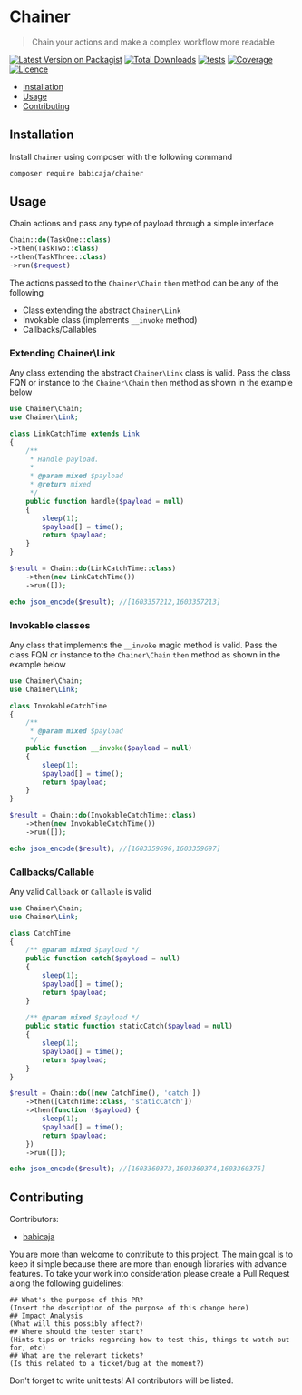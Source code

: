 # Chainer

> Chain your actions and make a complex workflow more readable

[![Latest Version on Packagist](https://img.shields.io/packagist/v/babicaja/chainer)](https://packagist.org/packages/babicaja/chainer)
[![Total Downloads](https://img.shields.io/packagist/dt/babicaja/chainer)](https://packagist.org/packages/babicaja/chainer)
[![tests](https://github.com/babicaja/chainer/workflows/tests/badge.svg)](https://github.com/babicaja/chainer/workflows/tests/badge.svg)
[![Coverage](https://codecov.io/gh/babicaja/chainer/branch/master/graph/badge.svg)](https://codecov.io/gh/babicaja/chainer)
[![Licence](https://img.shields.io/github/license/babicaja/chainer)](https://github.com/babicaja/chainer)

- [Installation](#installation)
- [Usage](#usage)
- [Contributing](#contributing)

## Installation

Install `Chainer` using composer with the following command

```bash
composer require babicaja/chainer
```

## Usage

Chain actions and pass any type of payload through a simple interface

```php
Chain::do(TaskOne::class)
->then(TaskTwo::class)
->then(TaskThree::class)
->run($request)
```

The actions passed to the `Chainer\Chain` `then` method can be any of the following
- Class extending the abstract `Chainer\Link`
- Invokable class (implements `__invoke` method)
- Callbacks/Callables

### Extending Chainer\Link

Any class extending the abstract `Chainer\Link` class is valid. 
Pass the class FQN or instance to the `Chainer\Chain` `then` method as shown in the example below

```php
use Chainer\Chain;
use Chainer\Link;

class LinkCatchTime extends Link
{
    /**
     * Handle payload.
     *
     * @param mixed $payload
     * @return mixed
     */
    public function handle($payload = null)
    {
        sleep(1);
        $payload[] = time();
        return $payload;
    }
}

$result = Chain::do(LinkCatchTime::class)
    ->then(new LinkCatchTime())
    ->run([]);

echo json_encode($result); //[1603357212,1603357213]
```

### Invokable classes

Any class that implements the `__invoke` magic method is valid.
Pass the class FQN or instance to the `Chainer\Chain` `then` method as shown in the example below

```php
use Chainer\Chain;
use Chainer\Link;

class InvokableCatchTime
{
    /**
     * @param mixed $payload
     */
    public function __invoke($payload = null)
    {
        sleep(1);
        $payload[] = time();
        return $payload;
    }
}

$result = Chain::do(InvokableCatchTime::class)
    ->then(new InvokableCatchTime())
    ->run([]);

echo json_encode($result); //[1603359696,1603359697]
```

### Callbacks/Callable

Any valid `Callback` or `Callable` is valid 

```php
use Chainer\Chain;
use Chainer\Link;

class CatchTime
{
    /** @param mixed $payload */
    public function catch($payload = null)
    {
        sleep(1);
        $payload[] = time();
        return $payload;
    }
    
    /** @param mixed $payload */
    public static function staticCatch($payload = null)
    {
        sleep(1);
        $payload[] = time();
        return $payload;
    }
}

$result = Chain::do([new CatchTime(), 'catch'])
    ->then([CatchTime::class, 'staticCatch'])
    ->then(function ($payload) {
        sleep(1);
        $payload[] = time();
        return $payload;
    })
    ->run([]);

echo json_encode($result); //[1603360373,1603360374,1603360375]
```

## Contributing

Contributors:

 - [babicaja](https://github.com/babicaja)

You are more than welcome to contribute to this project. The main goal is to keep it simple because there are more than enough libraries with advance features. To take your work into consideration please create a Pull Request along the following guidelines:

```
## What's the purpose of this PR?
(Insert the description of the purpose of this change here)
## Impact Analysis
(What will this possibly affect?)
## Where should the tester start?
(Hints tips or tricks regarding how to test this, things to watch out for, etc)
## What are the relevant tickets?
(Is this related to a ticket/bug at the moment?)
```

Don't forget to write unit tests! All contributors will be listed.
